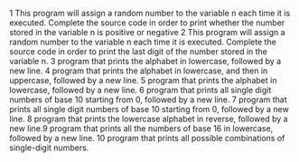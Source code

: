 1 This program will assign a random number to the variable n each time it is executed. Complete the source code in order to print whether the number stored in the variable n is positive or negative
2 This program will assign a random number to the variable n each time it is executed. Complete the source code in order to print the last digit of the number stored in the variable n.
3 program that prints the alphabet in lowercase, followed by a new line.
4 program that prints the alphabet in lowercase, and then in uppercase, followed by a new line.
5 program that prints the alphabet in lowercase, followed by a new line.
6 program that prints all single digit numbers of base 10 starting from 0, followed by a new line.
7 program that prints all single digit numbers of base 10 starting from 0, followed by a new line.
8 program that prints the lowercase alphabet in reverse, followed by a new line.9 program that prints all the numbers of base 16 in lowercase, followed by a new line.
10 program that prints all possible combinations of single-digit numbers.
